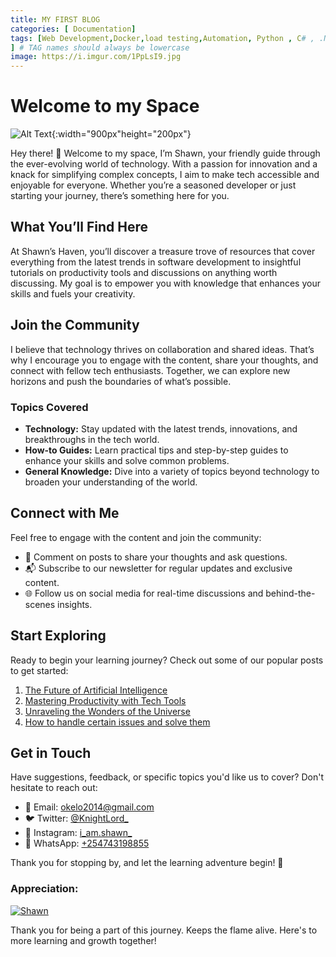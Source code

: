 ```yaml
---
title: MY FIRST BLOG
categories: [ Documentation]
tags: [Web Development,Docker,load testing,Automation, Python , C# , .NET ,JavaScript , SQL , Angular , PHP Talks about,devops,  dotnet ,Tech stuff in general #angular
] # TAG names should always be lowercase
image: https://i.imgur.com/1PpLsI9.jpg
---
```


# Welcome to my Space

![Alt Text](https://images.unsplash.com/photo-1487017159836-4e23ece2e4cf?w=500&auto=format&fit=crop&q=60&ixlib=rb-4.0.3&ixid=M3wxMjA3fDB8MHxzZWFyY2h8Nnx8dGVjaHxlbnwwfHwwfHx8MA%3D%3D){:width="900px"height="200px"}

Hey there! 👋 Welcome to my space, I’m Shawn, your friendly guide through the ever-evolving world of technology. With a passion for innovation and a knack for simplifying complex concepts, I aim to make tech accessible and enjoyable for everyone. Whether you’re a seasoned developer or just starting your journey, there’s something here for you.

## What You’ll Find Here

At Shawn’s Haven, you’ll discover a treasure trove of resources that cover everything from the latest trends in software development to insightful tutorials on productivity tools and discussions on anything worth discussing. My goal is to empower you with knowledge that enhances your skills and fuels your creativity.

## Join the Community 

I believe that technology thrives on collaboration and shared ideas. That’s why I encourage you to engage with the content, share your thoughts, and connect with fellow tech enthusiasts. Together, we can explore new horizons and push the boundaries of what’s possible.

### Topics Covered

- **Technology:** Stay updated with the latest trends, innovations, and breakthroughs in the tech world.
- **How-to Guides:** Learn practical tips and step-by-step guides to enhance your skills and solve common problems.
- **General Knowledge:** Dive into a variety of topics beyond technology to broaden your understanding of the world.

## Connect with Me

Feel free to engage with the content and join the community:

- 📝 Comment on posts to share your thoughts and ask questions.
- 📬 Subscribe to our newsletter for regular updates and exclusive content.
- 🌐 Follow us on social media for real-time discussions and behind-the-scenes insights.

## Start Exploring

Ready to begin your learning journey? Check out some of our popular posts to get started:

1. [The Future of Artificial Intelligence](#)
2. [Mastering Productivity with Tech Tools](#)
3. [Unraveling the Wonders of the Universe](#)
4. [How to handle certain issues and solve them](#)

## Get in Touch

Have suggestions, feedback, or specific topics you'd like us to cover? Don't hesitate to reach out:

- 📧 Email: [okelo2014@gmail.com](mailto:okelo2014@gmail.com)
- 🐦 Twitter: [@KnightLord_](https://twitter.com/KnightLord_)
- 📸 Instagram: [i_am.shawn_](https://www.instagram.com/i_am.shawn_/)
- 📱 WhatsApp: [+254743198855](https://wa.me/+254743198855)


Thank you for   stopping by, and let the learning adventure begin! 🚀

### Appreciation:

[![Shawn](https://cdn.buymeacoffee.com/buttons/v2/default-yellow.png)](https://buymeacoffee.com/f9w2rkj4rw
)

Thank you for being a part of this journey. Keeps the flame alive. Here's to more learning and growth together!
